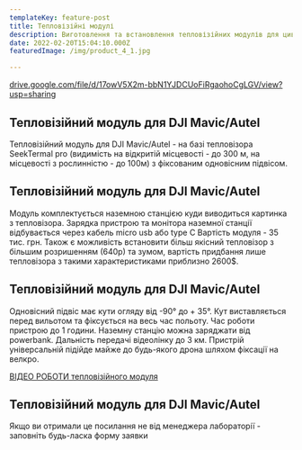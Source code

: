 ```yaml
---
templateKey: feature-post
title: Тепловізійні модулі
description: Виготовлення та встановлення тепловізійних модулів для цивільних ти кастомних дронів
date: 2022-02-20T15:04:10.000Z
featuredImage: /img/product_4_1.jpg

---
```


<a href="https://drive.google.com/file/d/17owV5X2m-bbN1YJDCUoFiRgaohoCgLGV/view?usp=sharing" target="_blank" rel="noopener noreferrer">drive.google.com/file/d/17owV5X2m-bbN1YJDCUoFiRgaohoCgLGV/view?usp=sharing</a>

## Тепловізійний модуль для DJI Mavic/Autel

Тепловізійний модуль для
DJI Mavic/Autel - на базі
тепловізора SeekTermal pro
(видимість на відкритій місцевості -
до 300 м, нa місцевості з
рослинністю - до 100м) з
фіксованим одновісним підвісом.

## Тепловізійний модуль для DJI Mavic/Autel

Модуль комплектується наземною
станцією куди виводиться картинка
з тепловізора.
Зарядка пристрою та монітора
наземної станції відбувається
через кабель micro usb або type C
Вартість модуля - 35 тис. грн.
Також є можливість встановити
більш якісний тепловізор з більшим
розришенням (640р) та зумом,
вартість придбання лише
тепловізора з такими
характеристиками приблизно
2600$.

## Тепловізійний модуль для DJI Mavic/Autel

Одновісний підвіс має кути огляду від
-90° до + 35°.
Кут виставляється перед вильотом та
фіксується на весь час польоту.
Час роботи пристрою до 1 години.
Наземну станцію можна заряджати від
powerbank.
Дальність передачі відеолінку до 3 км.
Пристрій універсальній підійде майже
до будь-якого дрона шляхом фіксації
на велкро.

<a href="https://drive.google.com/file/d/1jLZjNpt7yTjgWN3-nKZxBuBfCRE92ahx/view" target="_blank" rel="noopener noreferrer">ВІДЕО РОБОТИ тепловізійного модуля</a>


## Тепловізійний модуль для DJI Mavic/Autel

Якщо ви отримали це посилання
не від менеджера лабораторії -
заповніть будь-ласка форму
заявки
